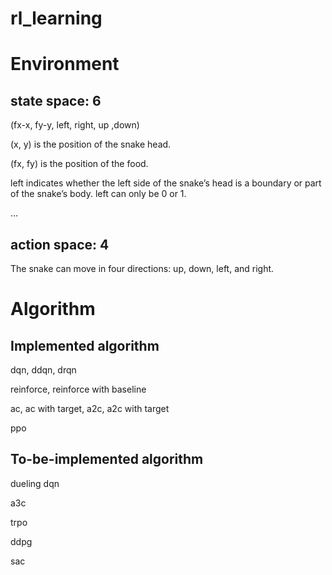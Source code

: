 # rl_learning

# Environment
## state space: 6
(fx-x, fy-y, left, right, up ,down)

(x, y) is the position of the snake head. 

(fx, fy) is the position of the food.    

left indicates whether the left side of the snake’s head is a boundary or part of the snake’s body. left can only be 0 or 1. 

...

## action space: 4
The snake can move in four directions: up, down, left, and right.

# Algorithm
## Implemented algorithm
dqn, ddqn, drqn

reinforce, reinforce with baseline

ac, ac with target, a2c, a2c with target

ppo

## To-be-implemented algorithm
dueling dqn

a3c

trpo

ddpg

sac






